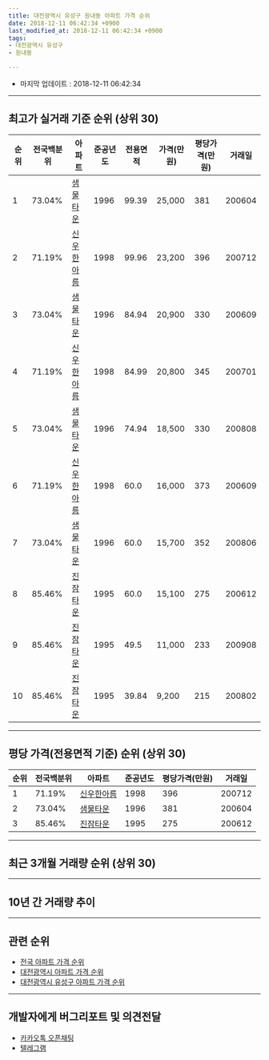 ```yaml
---
title: 대전광역시 유성구 원내동 아파트 가격 순위
date: 2018-12-11 06:42:34 +0900
last_modified_at: 2018-12-11 06:42:34 +0900
tags:
- 대전광역시 유성구
- 원내동

---
```


* 마지막 업데이트 : 2018-12-11 06:42:34

---

## 최고가 실거래 기준 순위 (상위 30)


|순위|전국백분위|아파트|준공년도|전용면적|가격(만원)|평당가격(만원)|거래일|
|---|---|---|---|---|---|---|---|
|1|73.04%|[샘물타운](https://search.naver.com/search.naver?query=%EB%8C%80%EC%A0%84%EA%B4%91%EC%97%AD%EC%8B%9C+%EC%9C%A0%EC%84%B1%EA%B5%AC+%EC%9B%90%EB%82%B4%EB%8F%99+%EC%83%98%EB%AC%BC%ED%83%80%EC%9A%B4)|1996|99.39|25,000|381|200604|
|2|71.19%|[신우한아름](https://search.naver.com/search.naver?query=%EB%8C%80%EC%A0%84%EA%B4%91%EC%97%AD%EC%8B%9C+%EC%9C%A0%EC%84%B1%EA%B5%AC+%EC%9B%90%EB%82%B4%EB%8F%99+%EC%8B%A0%EC%9A%B0%ED%95%9C%EC%95%84%EB%A6%84)|1998|99.96|23,200|396|200712|
|3|73.04%|[샘물타운](https://search.naver.com/search.naver?query=%EB%8C%80%EC%A0%84%EA%B4%91%EC%97%AD%EC%8B%9C+%EC%9C%A0%EC%84%B1%EA%B5%AC+%EC%9B%90%EB%82%B4%EB%8F%99+%EC%83%98%EB%AC%BC%ED%83%80%EC%9A%B4)|1996|84.94|20,900|330|200609|
|4|71.19%|[신우한아름](https://search.naver.com/search.naver?query=%EB%8C%80%EC%A0%84%EA%B4%91%EC%97%AD%EC%8B%9C+%EC%9C%A0%EC%84%B1%EA%B5%AC+%EC%9B%90%EB%82%B4%EB%8F%99+%EC%8B%A0%EC%9A%B0%ED%95%9C%EC%95%84%EB%A6%84)|1998|84.99|20,800|345|200701|
|5|73.04%|[샘물타운](https://search.naver.com/search.naver?query=%EB%8C%80%EC%A0%84%EA%B4%91%EC%97%AD%EC%8B%9C+%EC%9C%A0%EC%84%B1%EA%B5%AC+%EC%9B%90%EB%82%B4%EB%8F%99+%EC%83%98%EB%AC%BC%ED%83%80%EC%9A%B4)|1996|74.94|18,500|330|200808|
|6|71.19%|[신우한아름](https://search.naver.com/search.naver?query=%EB%8C%80%EC%A0%84%EA%B4%91%EC%97%AD%EC%8B%9C+%EC%9C%A0%EC%84%B1%EA%B5%AC+%EC%9B%90%EB%82%B4%EB%8F%99+%EC%8B%A0%EC%9A%B0%ED%95%9C%EC%95%84%EB%A6%84)|1998|60.0|16,000|373|200609|
|7|73.04%|[샘물타운](https://search.naver.com/search.naver?query=%EB%8C%80%EC%A0%84%EA%B4%91%EC%97%AD%EC%8B%9C+%EC%9C%A0%EC%84%B1%EA%B5%AC+%EC%9B%90%EB%82%B4%EB%8F%99+%EC%83%98%EB%AC%BC%ED%83%80%EC%9A%B4)|1996|60.0|15,700|352|200806|
|8|85.46%|[진잠타운](https://search.naver.com/search.naver?query=%EB%8C%80%EC%A0%84%EA%B4%91%EC%97%AD%EC%8B%9C+%EC%9C%A0%EC%84%B1%EA%B5%AC+%EC%9B%90%EB%82%B4%EB%8F%99+%EC%A7%84%EC%9E%A0%ED%83%80%EC%9A%B4)|1995|60.0|15,100|275|200612|
|9|85.46%|[진잠타운](https://search.naver.com/search.naver?query=%EB%8C%80%EC%A0%84%EA%B4%91%EC%97%AD%EC%8B%9C+%EC%9C%A0%EC%84%B1%EA%B5%AC+%EC%9B%90%EB%82%B4%EB%8F%99+%EC%A7%84%EC%9E%A0%ED%83%80%EC%9A%B4)|1995|49.5|11,000|233|200908|
|10|85.46%|[진잠타운](https://search.naver.com/search.naver?query=%EB%8C%80%EC%A0%84%EA%B4%91%EC%97%AD%EC%8B%9C+%EC%9C%A0%EC%84%B1%EA%B5%AC+%EC%9B%90%EB%82%B4%EB%8F%99+%EC%A7%84%EC%9E%A0%ED%83%80%EC%9A%B4)|1995|39.84|9,200|215|200802|


---

## 평당 가격(전용면적 기준) 순위 (상위 30)


|순위|전국백분위|아파트|준공년도|평당가격(만원)|거래일|
|---|---|---|---|---|---|
|1|71.19%|[신우한아름](https://search.naver.com/search.naver?query=%EB%8C%80%EC%A0%84%EA%B4%91%EC%97%AD%EC%8B%9C+%EC%9C%A0%EC%84%B1%EA%B5%AC+%EC%9B%90%EB%82%B4%EB%8F%99+%EC%8B%A0%EC%9A%B0%ED%95%9C%EC%95%84%EB%A6%84)|1998|396|200712|
|2|73.04%|[샘물타운](https://search.naver.com/search.naver?query=%EB%8C%80%EC%A0%84%EA%B4%91%EC%97%AD%EC%8B%9C+%EC%9C%A0%EC%84%B1%EA%B5%AC+%EC%9B%90%EB%82%B4%EB%8F%99+%EC%83%98%EB%AC%BC%ED%83%80%EC%9A%B4)|1996|381|200604|
|3|85.46%|[진잠타운](https://search.naver.com/search.naver?query=%EB%8C%80%EC%A0%84%EA%B4%91%EC%97%AD%EC%8B%9C+%EC%9C%A0%EC%84%B1%EA%B5%AC+%EC%9B%90%EB%82%B4%EB%8F%99+%EC%A7%84%EC%9E%A0%ED%83%80%EC%9A%B4)|1995|275|200612|


---

## 최근 3개월 거래량 순위 (상위 30)


<div style="width:100%;">
    <canvas id="deal_count_ranking" height="250"></canvas>
</div>


<script>
new Chart(document.getElementById("deal_count_ranking"), {
    type: 'horizontalBar',
    data: {
        labels: ['진잠타운', '신우한아름', '샘물타운'],
        datasets: [{
            label: '실거래 수',
            data: [12, 6, 4],
            borderColor: "rgba(255, 0, 128, 1)",
            backgroundColor: "rgba(255, 0, 128, 0.5)",
            fill: false,
        }]
    },
    options: {
        responsive: true,
        title: {
            display: true,
            text: '최근 3개월 거래량 순위'
        },
        tooltips: {
            mode: 'index',
            intersect: false,
            callbacks: {
                title: function(tooltipItems, data) {
                    return "실거래 수:";
                },
                label: function(tooltipItem, data) {
                    return data.labels[tooltipItem.index] + ": " + tooltipItem.xLabel;
                }
            }
        },
        hover: {
            mode: 'nearest',
            intersect: true
        },
        scales: {
            xAxes: [{
                display: true,
                scaleLabel: {
                    display: true,
                    labelString: '실거래 수'
                },
                ticks: {
                    suggestedMin: 0,
                }
            }],
            yAxes: [{
                display: true,
                ticks: {
                    autoSkip: false,
                    callback: function(value, index, values) {
                        if (value.length > 15)
                            return value.substr(0, 13) + "...";
                        else
                            return value;
                    }
                },
                scaleLabel: {
                    display: false,
                }
            }]
        }
    }
});

</script>


---

## 10년 간 거래량 추이


<div style="width:100%;">
    <canvas id="deal_progress" height="250"></canvas>
</div>

<script>
new Chart(document.getElementById("deal_progress"), {
    type: 'line',
    data: {
        labels: ['200812','200901','200902','200903','200904','200905','200906','200907','200908','200909','200910','200911','200912','201001','201002','201003','201004','201005','201006','201007','201008','201009','201010','201011','201012','201101','201102','201103','201104','201105','201106','201107','201108','201109','201110','201111','201112','201201','201202','201203','201204','201205','201206','201207','201208','201209','201210','201211','201212','201301','201302','201303','201304','201305','201306','201307','201308','201309','201310','201311','201312','201401','201402','201403','201404','201405','201406','201407','201408','201409','201410','201411','201412','201501','201502','201503','201504','201505','201506','201507','201508','201509','201510','201511','201512','201601','201602','201603','201604','201605','201606','201607','201608','201609','201610','201611','201612','201701','201702','201703','201704','201705','201706','201707','201708','201709','201710','201711','201712','201801','201802','201803','201804','201805','201806','201807','201808','201809','201810','201811','201812'],
        datasets: [{
            label: '실거래 수',
            pointRadius: 1,
            data: [8, 18, 18, 28, 26, 32, 28, 29, 37, 43, 16, 27, 23, 31, 39, 30, 9, 36, 16, 23, 26, 19, 32, 23, 9, 13, 14, 20, 15, 15, 19, 19, 17, 20, 22, 17, 16, 13, 23, 13, 18, 15, 8, 13, 5, 8, 6, 11, 12, 25, 15, 21, 20, 13, 18, 14, 27, 32, 33, 20, 17, 17, 26, 27, 11, 19, 6, 16, 7, 18, 16, 10, 14, 14, 17, 33, 32, 9, 13, 9, 12, 18, 18, 11, 9, 15, 21, 11, 16, 9, 14, 14, 13, 20, 34, 24, 19, 10, 15, 18, 14, 26, 13, 10, 9, 13, 17, 13, 17, 16, 17, 14, 16, 14, 9, 7, 10, 12, 16, 6, 0],
            borderColor: "rgba(255, 201, 14, 1)",
            backgroundColor: "rgba(255, 201, 14, 0.5)",
            fill: true,
        }]
    },
    options: {
        responsive: true,
        title: {
            display: true,
            text: '10년간 거래량 추이'
        },
        tooltips: {
            mode: 'index',
            intersect: false,
        },
        hover: {
            mode: 'nearest',
            intersect: true
        },
        scales: {
            xAxes: [{
                display: true,
                scaleLabel: {
                    display: true,
                    labelString: '년/월'
                }
            }],
            yAxes: [{
                display: true,
                ticks: {
                    suggestedMin: 0,
                },
                scaleLabel: {
                    display: true,
                    labelString: '실거래 수'
                }
            }]
        }
    }
});

</script>


---

## 관련 순위

- [전국 아파트 가격 순위](https://inasie.github.io/apt-ranking/전국)
- [대전광역시 아파트 가격 순위](https://inasie.github.io/apt-ranking/대전광역시)
- [대전광역시 유성구 아파트 가격 순위](https://inasie.github.io/apt-ranking/대전광역시-유성구)


---

## 개발자에게 버그리포트 및 의견전달

- [카카오톡 오픈채팅](https://open.kakao.com/o/gLJUAP4)
- [텔레그램](https://t.me/inasie)

